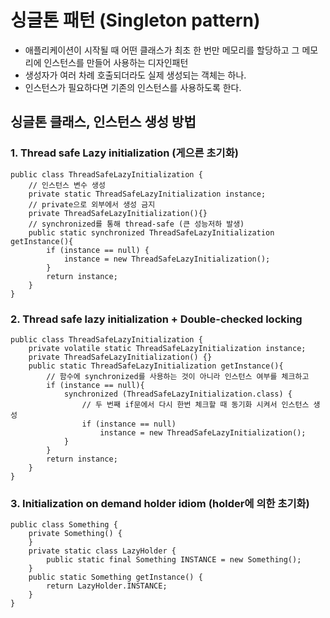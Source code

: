 # 싱글톤 패턴 (Singleton pattern)

- 애플리케이션이 시작될 때 어떤 클래스가 최초 한 번만 메모리를 할당하고 그 메모리에 인스턴스를 만들어 사용하는 디자인패턴  
- 생성자가 여러 차례 호출되더라도 실제 생성되는 객체는 하나.  
- 인스턴스가 필요하다면 기존의 인스턴스를 사용하도록 한다.  

## 싱글톤 클래스, 인스턴스 생성 방법

### 1. Thread safe Lazy initialization (게으른 초기화)

```
public class ThreadSafeLazyInitialization {
    // 인스턴스 변수 생성
    private static ThreadSafeLazyInitialization instance;
    // private으로 외부에서 생성 금지
    private ThreadSafeLazyInitialization(){}
    // synchronized를 통해 thread-safe (큰 성능저하 발생)
    public static synchronized ThreadSafeLazyInitialization getInstance(){
        if (instance == null) {
            instance = new ThreadSafeLazyInitialization();
        }
        return instance;
    }
}
```

### 2. Thread safe lazy initialization + Double-checked locking
```
public class ThreadSafeLazyInitialization {
    private volatile static ThreadSafeLazyInitialization instance;
    private ThreadSafeLazyInitialization() {}
    public static ThreadSafeLazyInitialization getInstance(){
        // 함수에 synchronized를 사용하는 것이 아니라 인스턴스 여부를 체크하고
        if (instance == null){
            synchronized (ThreadSafeLazyInitialization.class) {
                // 두 번째 if문에서 다시 한번 체크할 때 동기화 시켜서 인스턴스 생성
                if (instance == null)
                    instance = new ThreadSafeLazyInitialization();
            }
        }
        return instance;
    }
}
```

### 3. Initialization on demand holder idiom (holder에 의한 초기화)
```
public class Something {
    private Something() {
    }
    private static class LazyHolder {
        public static final Something INSTANCE = new Something();
    }
    public static Something getInstance() {
        return LazyHolder.INSTANCE;
    }
}
```